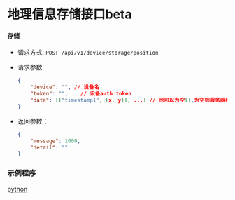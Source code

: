 # 地理信息存储接口beta  
#### 存储

- 请求方式: `POST /api/v1/device/storage/position`

- 请求参数:

  ```json
  {
      "device": "",	// 设备名
      "token": "",    // 设备auth token
      "data": [["timestamp1", [x, y]], ...]	// 也可以为空[],为空则服务器根据请求的ip来获取位置信息（经纬度）
  }
  ```

- 返回参数：

  ```json
  {
      "message": 1000,
      "detail": ""
  }
  ```



### 示例程序

[python](https://github.com/blinker-iot/api-example/blob/master/python/storage_position.py)
